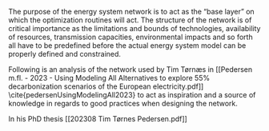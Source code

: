 The purpose of the energy system network is to act as the “base layer” on which the optimization routines will act. The structure of the network is of critical importance as the limitations and bounds of technologies, availability of resources, transmission capacities, environmental impacts and so forth all have to be predefined before the actual energy system model can be properly defined and constrained.

Following is an analysis of the network used by Tim Tørnæs in [[Pedersen m.fl. - 2023 - Using Modeling All Alternatives to explore 55% decarbonization scenarios of the European electricity.pdf]]
\cite{pedersenUsingModelingAll2023}
to act as inspiration and a source of knowledge in regards to good practices when designing the network.

In his PhD thesis [[202308 Tim Tørnes Pedersen.pdf]]